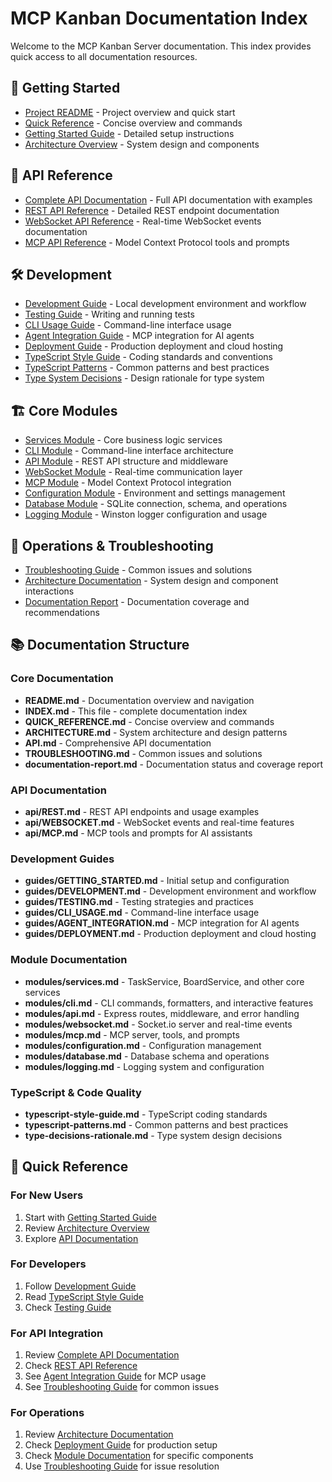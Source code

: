 # MCP Kanban Documentation Index

Welcome to the MCP Kanban Server documentation. This index provides quick access to all documentation resources.

## 🚀 Getting Started
- [Project README](../README.md) - Project overview and quick start
- [Quick Reference](./QUICK_REFERENCE.md) - Concise overview and commands
- [Getting Started Guide](./guides/GETTING_STARTED.md) - Detailed setup instructions
- [Architecture Overview](./ARCHITECTURE.md) - System design and components

## 🔌 API Reference
- [Complete API Documentation](./API.md) - Full API documentation with examples
- [REST API Reference](./api/REST.md) - Detailed REST endpoint documentation
- [WebSocket API Reference](./api/WEBSOCKET.md) - Real-time WebSocket events documentation
- [MCP API Reference](./api/MCP.md) - Model Context Protocol tools and prompts

## 🛠️ Development
- [Development Guide](./guides/DEVELOPMENT.md) - Local development environment and workflow
- [Testing Guide](./guides/TESTING.md) - Writing and running tests
- [CLI Usage Guide](./guides/CLI_USAGE.md) - Command-line interface usage
- [Agent Integration Guide](./guides/AGENT_INTEGRATION.md) - MCP integration for AI agents
- [Deployment Guide](./guides/DEPLOYMENT.md) - Production deployment and cloud hosting
- [TypeScript Style Guide](./typescript-style-guide.md) - Coding standards and conventions
- [TypeScript Patterns](./typescript-patterns.md) - Common patterns and best practices
- [Type System Decisions](./type-decisions-rationale.md) - Design rationale for type system

## 🏗️ Core Modules
- [Services Module](./modules/services.md) - Core business logic services
- [CLI Module](./modules/cli.md) - Command-line interface architecture
- [API Module](./modules/api.md) - REST API structure and middleware
- [WebSocket Module](./modules/websocket.md) - Real-time communication layer
- [MCP Module](./modules/mcp.md) - Model Context Protocol integration
- [Configuration Module](./modules/configuration.md) - Environment and settings management
- [Database Module](./modules/database.md) - SQLite connection, schema, and operations
- [Logging Module](./modules/logging.md) - Winston logger configuration and usage

## 🔧 Operations & Troubleshooting
- [Troubleshooting Guide](./TROUBLESHOOTING.md) - Common issues and solutions
- [Architecture Documentation](./ARCHITECTURE.md) - System design and component interactions
- [Documentation Report](./documentation-report.md) - Documentation coverage and recommendations

## 📚 Documentation Structure

### Core Documentation
- **README.md** - Documentation overview and navigation
- **INDEX.md** - This file - complete documentation index
- **QUICK_REFERENCE.md** - Concise overview and commands
- **ARCHITECTURE.md** - System architecture and design patterns
- **API.md** - Comprehensive API documentation
- **TROUBLESHOOTING.md** - Common issues and solutions
- **documentation-report.md** - Documentation status and coverage report

### API Documentation
- **api/REST.md** - REST API endpoints and usage examples
- **api/WEBSOCKET.md** - WebSocket events and real-time features
- **api/MCP.md** - MCP tools and prompts for AI assistants

### Development Guides
- **guides/GETTING_STARTED.md** - Initial setup and configuration
- **guides/DEVELOPMENT.md** - Development environment and workflow
- **guides/TESTING.md** - Testing strategies and practices
- **guides/CLI_USAGE.md** - Command-line interface usage
- **guides/AGENT_INTEGRATION.md** - MCP integration for AI agents
- **guides/DEPLOYMENT.md** - Production deployment and cloud hosting

### Module Documentation
- **modules/services.md** - TaskService, BoardService, and other core services
- **modules/cli.md** - CLI commands, formatters, and interactive features
- **modules/api.md** - Express routes, middleware, and error handling
- **modules/websocket.md** - Socket.io server and real-time events
- **modules/mcp.md** - MCP server, tools, and prompts
- **modules/configuration.md** - Configuration management
- **modules/database.md** - Database schema and operations
- **modules/logging.md** - Logging system and configuration

### TypeScript & Code Quality
- **typescript-style-guide.md** - TypeScript coding standards
- **typescript-patterns.md** - Common patterns and best practices
- **type-decisions-rationale.md** - Type system design decisions

## 🎯 Quick Reference

### For New Users
1. Start with [Getting Started Guide](./guides/GETTING_STARTED.md)
2. Review [Architecture Overview](./ARCHITECTURE.md)
3. Explore [API Documentation](./API.md)

### For Developers
1. Follow [Development Guide](./guides/DEVELOPMENT.md)
2. Read [TypeScript Style Guide](./typescript-style-guide.md)
3. Check [Testing Guide](./guides/TESTING.md)

### For API Integration
1. Review [Complete API Documentation](./API.md)
2. Check [REST API Reference](./api/REST.md)
3. See [Agent Integration Guide](./guides/AGENT_INTEGRATION.md) for MCP usage
4. See [Troubleshooting Guide](./TROUBLESHOOTING.md) for common issues

### For Operations
1. Review [Architecture Documentation](./ARCHITECTURE.md)
2. Check [Deployment Guide](./guides/DEPLOYMENT.md) for production setup
3. Check [Module Documentation](./modules/) for specific components
4. Use [Troubleshooting Guide](./TROUBLESHOOTING.md) for issue resolution
